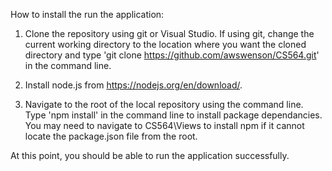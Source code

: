 How to install the run the application:

1. Clone the repository using git or Visual Studio. If using git, change the current working directory to the location where you want the cloned directory and type 'git clone https://github.com/awswenson/CS564.git' in the command line.

2. Install node.js from https://nodejs.org/en/download/.

3. Navigate to the root of the local repository using the command line. Type 'npm install' in the command line to install package dependancies. You may need to navigate to CS564\Views to install npm if it cannot locate the package.json file from the root. 

At this point, you should be able to run the application successfully. 
